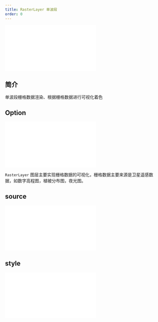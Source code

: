 ```yaml
---
title: RasterLayer 单波段
order: 0
---
```


<embed src="@/docs/common/style.md"></embed>

## 简介

单波段栅格数据渲染、根据栅格数据进行可视化着色

## Option

<embed src="@/docs/common/layer/options.md"></embed>

`RasterLayer` 图层主要实现栅格数据的可视化，栅格数据主要来源是卫星遥感数据，如数字高程图，植被分布图，夜光图。

## source

<embed src="@/docs/api/source/raster/raster_single.md"></embed>

## style

<embed src="@/docs/api/raster_layer/common/style.md"></embed>
